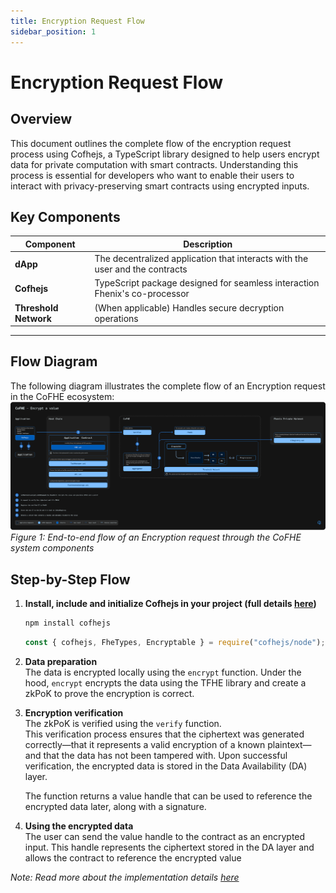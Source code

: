 ```yaml
---
title: Encryption Request Flow
sidebar_position: 1
---
```


# Encryption Request Flow

## Overview

This document outlines the complete flow of the encryption request process using Cofhejs, a TypeScript library designed to help users encrypt data for private computation with smart contracts. Understanding this process is essential for developers who want to enable their users to interact with privacy-preserving smart contracts using encrypted inputs.


## Key Components

| Component | Description |
|-----------|-------------|
| **dApp** | The decentralized application that interacts with the user and the contracts |
| **Cofhejs** | TypeScript package designed for seamless interaction Fhenix's co-processor |
| **Threshold Network** | (When applicable) Handles secure decryption operations |

---
## Flow Diagram

The following diagram illustrates the complete flow of an Encryption request in the CoFHE ecosystem:
[![Diagram](../../../../static/img/assets/Encrypt%20a%20value.svg)](../../../../static/img/assets/Encrypt%20a%20value.svg)
*Figure 1: End-to-end flow of an Encryption request through the CoFHE system components*

## Step-by-Step Flow


1. **Install, include and initialize Cofhejs in your project (full details [here](/docs/devdocs/cofhejs/index.md))**
    ```bash
    npm install cofhejs
    ```
    ```javascript
    const { cofhejs, FheTypes, Encryptable } = require("cofhejs/node");
    ```

2. **Data preparation**  
    The data is encrypted locally using the `encrypt` function.
    Under the hood, `encrypt` encrypts the data using the TFHE library and create a zkPoK to prove the encryption is correct.

3. **Encryption verification**  
    The zkPoK is verified using the `verify` function.  
    This verification process ensures that the ciphertext was generated correctly—that it represents a valid encryption of a known plaintext—and that the data has not been tampered with. Upon successful verification, the encrypted data is stored in the Data Availability (DA) layer.  

   The function returns a value handle that can be used to reference the encrypted data later, along with a signature.
4. **Using the encrypted data**  
    The user can send the value handle to the contract as an encrypted input. This handle represents the ciphertext stored in the DA layer and allows the contract to reference the encrypted value

*Note: Read more about the implementation details [here](/docs/devdocs/cofhejs/encryption-operations)*

    
